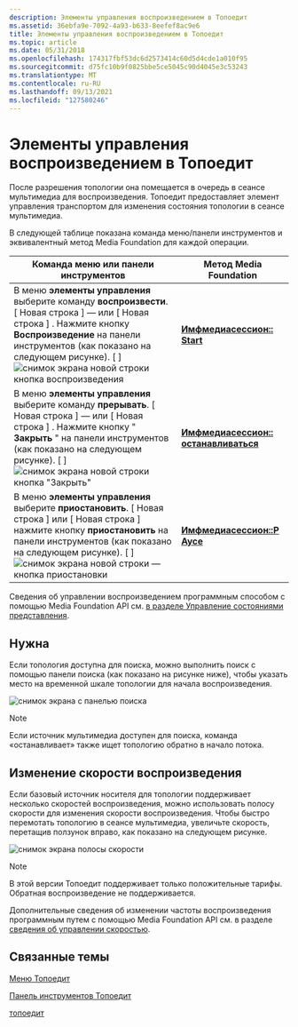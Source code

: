 ```yaml
---
description: Элементы управления воспроизведением в Топоедит
ms.assetid: 36ebfa9e-7092-4a93-b633-8eefef8ac9e6
title: Элементы управления воспроизведением в Топоедит
ms.topic: article
ms.date: 05/31/2018
ms.openlocfilehash: 174317fbf53dc6d2573414c60d5d4cde1a010f95
ms.sourcegitcommit: d75fc10b9f0825bbe5ce5045c90d4045e3c53243
ms.translationtype: MT
ms.contentlocale: ru-RU
ms.lasthandoff: 09/13/2021
ms.locfileid: "127580246"
---
```

# <a name="playback-controls-in-topoedit"></a>Элементы управления воспроизведением в Топоедит

После разрешения топологии она помещается в очередь в сеансе мультимедиа для воспроизведения. Топоедит предоставляет элемент управления транспортом для изменения состояния топологии в сеансе мультимедиа.

В следующей таблице показана команда меню/панели инструментов и эквивалентный метод Media Foundation для каждой операции.



| Команда меню или панели инструментов                                                                                                                                                                                                                          | Метод Media Foundation                                 |
|-----------------------------------------------------------------------------------------------------------------------------------------------------------------------------------------------------------------------------------------------|---------------------------------------------------------|
| В меню **элементы управления** выберите команду **воспроизвести**. \[ Новая строка \] — или \[ Новая строка \] . Нажмите кнопку **Воспроизведение** на панели инструментов (как показано на следующем рисунке). \[ \] ![ снимок экрана новой строки кнопка воспроизведения](images/536e8908-ef44-4d25-98f1-c06b5ef37591.jpg)    | [**Имфмедиасессион:: Start**](/windows/desktop/api/mfidl/nf-mfidl-imfmediasession-start) |
| В меню **элементы управления** выберите команду **прерывать**. \[ Новая строка \] — или \[ Новая строка \] . Нажмите кнопку " **Закрыть** " на панели инструментов (как показано на следующем рисунке). \[ \] ![ снимок экрана новой строки кнопка "Закрыть"](images/f74657f8-12b3-414a-a1f1-39b7ae2b20f1.jpg)    | [**Имфмедиасессион:: останавливаться**](/windows/desktop/api/mfidl/nf-mfidl-imfmediasession-stop)   |
| В меню **элементы управления** выберите **приостановить**. \[ Новая строка \] или \[ Новая строка \] нажмите кнопку **приостановить** на панели инструментов (как показано на следующем рисунке). \[ \] ![ снимок экрана новой строки — кнопка приостановки](images/156351f1-7215-4062-b4a1-0a0aaa79d205.jpg) | [**Имфмедиасессион::P Аусе**](/windows/desktop/api/mfidl/nf-mfidl-imfmediasession-pause) |



 

Сведения об управлении воспроизведением программным способом с помощью Media Foundation API см. [в разделе Управление состояниями представления](how-to-control-presentation-states.md).

## <a name="seeking"></a>Нужна

Если топология доступна для поиска, можно выполнить поиск с помощью панели поиска (как показано на рисунке ниже), чтобы указать место на временной шкале топологии для начала воспроизведения.

![снимок экрана с панелью поиска](images/95a4e3ef-8489-4e26-9f02-436f81d8a96e.jpg)

> [!Note]  
> Если источник мультимедиа доступен для поиска, команда «останавливает» также ищет топологию обратно в начало потока.

 

## <a name="changing-the-playback-rate"></a>Изменение скорости воспроизведения

Если базовый источник носителя для топологии поддерживает несколько скоростей воспроизведения, можно использовать полосу скорости для изменения скорости воспроизведения. Чтобы быстро перемотать топологию в сеансе мультимедиа, увеличьте скорость, перетащив ползунок вправо, как показано на следующем рисунке.

![снимок экрана полосы скорости](images/6e094ecf-c87f-4f27-bca7-a53cc790f5c2.jpg)

> [!Note]  
> В этой версии Топоедит поддерживает только положительные тарифы. Обратная воспроизведение не поддерживается.

 

Дополнительные сведения об изменении частоты воспроизведения программным путем с помощью Media Foundation API см. в разделе [сведения об управлении скоростью](about-rate-control.md).

## <a name="related-topics"></a>Связанные темы

<dl> <dt>

[Меню Топоедит](topoedit-menus.md)
</dt> <dt>

[Панель инструментов Топоедит](topoedit-toolbar.md)
</dt> <dt>

[топоедит](topoedit.md)
</dt> </dl>

 

 



